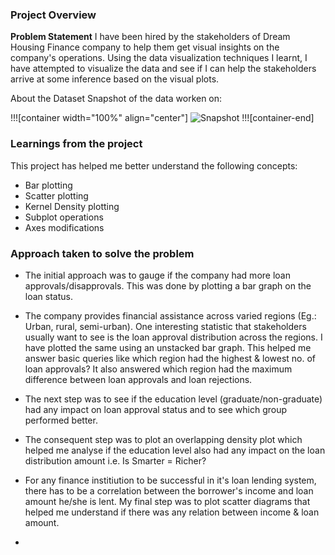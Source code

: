 ### Project Overview

 **Problem Statement**
I have been hired by the stakeholders of Dream Housing Finance company to help them get visual insights on the company's operations. Using the data visualization techniques I learnt, I have attempted to visualize the data and see if I can help the stakeholders arrive at some inference based on the visual plots.

About the Dataset
Snapshot of the data worken on:

!!![container width="100%" align="center"]
![Snapshot](undefined/account/b16/6a1f0c95-2915-474c-917f-dc711cc8d89b/b882/5829de76-512b-419f-b3c0-ec6da4b4baff/file.PNG)
!!![container-end]



### Learnings from the project

 This project has helped me better understand the following concepts:
- Bar plotting
- Scatter plotting
- Kernel Density plotting
- Subplot operations
- Axes modifications


### Approach taken to solve the problem

 - The initial approach was  to gauge if the company had more loan approvals/disapprovals. This was done by plotting a bar graph on the loan status.
- The company provides financial assistance across varied regions (Eg.: Urban, rural, semi-urban). One interesting statistic that stakeholders usually want to see is the loan approval distribution across the regions. I have plotted the same using an unstacked bar graph. This helped me answer basic queries like which region had the highest & lowest no. of loan approvals? It also answered which region had the maximum difference between loan approvals and loan rejections.
- The next step was to see if the education level (graduate/non-graduate) had any impact on loan approval status and to see which group performed better.
- The consequent step was to plot an overlapping density plot which helped me analyse if the education level also had any impact on the loan distribution amount i.e. Is Smarter = Richer?
- For any finance institiution to be successful in it's loan lending system, there has to be a correlation between the borrower's income and loan amount he/she is lent. My final step was to plot scatter diagrams that helped me understand if there was any relation between income & loan amount.  




- 
 


